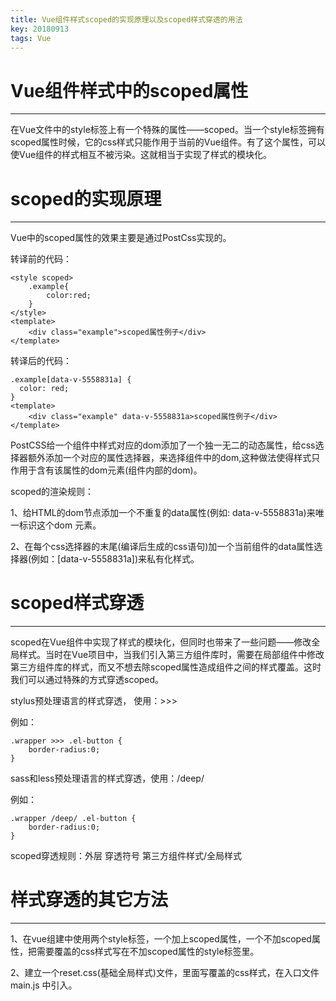 ```yaml
---
title: Vue组件样式scoped的实现原理以及scoped样式穿透的用法
key: 20180913
tags: Vue 
---
```


# Vue组件样式中的scoped属性
---

在Vue文件中的style标签上有一个特殊的属性——scoped。当一个style标签拥有scoped属性时候，它的css样式只能作用于当前的Vue组件。有了这个属性，可以使Vue组件的样式相互不被污染。这就相当于实现了样式的模块化。

<!--more-->

# scoped的实现原理
---

Vue中的scoped属性的效果主要是通过PostCss实现的。

转译前的代码：
```
<style scoped>
    .example{
        color:red;
    }
</style>
<template>
    <div class="example">scoped属性例子</div>
</template>
```

转译后的代码：
```
.example[data-v-5558831a] {
  color: red;
}
<template>
    <div class="example" data-v-5558831a>scoped属性例子</div>
</template>
```

PostCSS给一个组件中样式对应的dom添加了一个独一无二的动态属性，给css选择器额外添加一个对应的属性选择器，来选择组件中的dom,这种做法使得样式只作用于含有该属性的dom元素(组件内部的dom)。

scoped的渲染规则：

1、给HTML的dom节点添加一个不重复的data属性(例如: data-v-5558831a)来唯一标识这个dom 元素。

2、在每个css选择器的末尾(编译后生成的css语句)加一个当前组件的data属性选择器(例如：[data-v-5558831a])来私有化样式。

# scoped样式穿透
---

scoped在Vue组件中实现了样式的模块化，但同时也带来了一些问题——修改全局样式。当时在Vue项目中，当我们引入第三方组件库时，需要在局部组件中修改第三方组件库的样式，而又不想去除scoped属性造成组件之间的样式覆盖。这时我们可以通过特殊的方式穿透scoped。

stylus预处理语言的样式穿透， 使用：>>>

例如：
```
.wrapper >>> .el-button {
	border-radius:0;
}
```

sass和less预处理语言的样式穿透，使用：/deep/

例如：
```
.wrapper /deep/ .el-button {
	border-radius:0;
}
```

scoped穿透规则：外层 穿透符号 第三方组件样式/全局样式

# 样式穿透的其它方法
---

1、在vue组建中使用两个style标签，一个加上scoped属性，一个不加scoped属性，把需要覆盖的css样式写在不加scoped属性的style标签里。

2、建立一个reset.css(基础全局样式)文件，里面写覆盖的css样式，在入口文件main.js 中引入。





